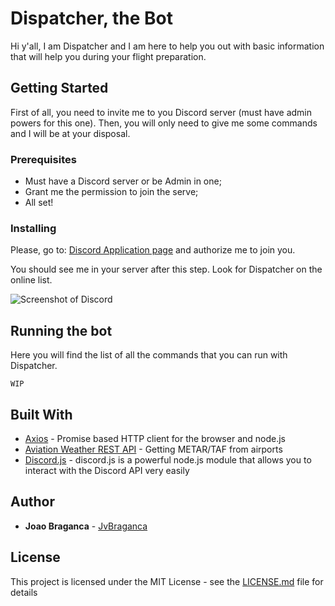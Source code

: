 # Dispatcher, the Bot

Hi y'all, I am Dispatcher and I am here to help you out with basic information that will help you during your flight preparation.

## Getting Started

First of all, you need to invite me to you Discord server (must have admin powers for this one). Then, you will only need to give me some commands and I will be at your disposal.

### Prerequisites

- Must have a Discord server or be Admin in one;
- Grant me the permission to join the serve;
- All set!


### Installing

Please, go to: [Discord Application page](https://discordapp.com/oauth2/authorize?client_id=490642659426304011&permissions=8&scope=bot) and authorize me to join you. 

You should see me in your server after this step. Look for Dispatcher on the online list.

![Screenshot of Discord](https://i.imgur.com/0SpiYhf.png)

## Running the bot

Here you will find the list of all the commands that you can run with Dispatcher.

```
WIP
```

## Built With

* [Axios](https://github.com/axios/axios) - Promise based HTTP client for the browser and node.js
* [Aviation Weather REST API](https://avwx.rest) - Getting METAR/TAF from airports
* [Discord.js](https://discord.js.org/#/) - discord.js is a powerful node.js module that allows you to interact with the Discord API very easily

## Author

* **Joao Braganca** - [JvBraganca](https://github.com/jvbraganca)

## License

This project is licensed under the MIT License - see the [LICENSE.md](LICENSE.md) file for details
